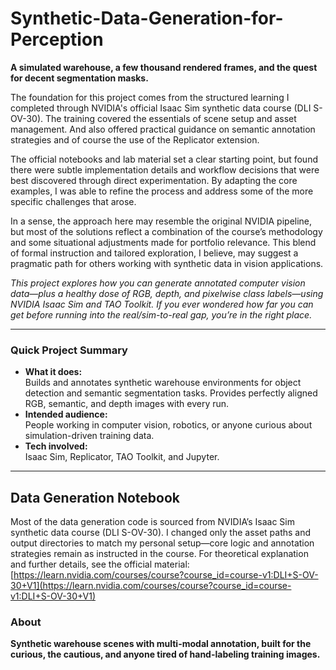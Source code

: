 # Synthetic-Data-Generation-for-Perception
**A simulated warehouse, a few thousand rendered frames, and the quest for decent segmentation masks.**

The foundation for this project comes from the structured learning I completed through NVIDIA's official Isaac Sim synthetic data course (DLI S-OV-30). The training covered the essentials of scene setup and asset management. And also offered practical guidance on semantic annotation strategies and of course the use of the Replicator extension.

The official notebooks and lab material set a clear starting point, but found there were subtle implementation details and workflow decisions that were best discovered through direct experimentation. By adapting the core examples, I was able to refine the process and address some of the more specific challenges that arose.

In a sense, the approach here may resemble the original NVIDIA pipeline, but most of the solutions reflect a combination of the course’s methodology and some situational adjustments made for portfolio relevance. This blend of formal instruction and tailored exploration, I believe, may suggest a pragmatic path for others working with synthetic data in vision applications.


*This project explores how you can generate annotated computer vision data—plus a healthy dose of RGB, depth, and pixelwise class labels—using NVIDIA Isaac Sim and TAO Toolkit. If you ever wondered how far you can get before running into the real/sim-to-real gap, you’re in the right place.*

***

### Quick Project Summary

- **What it does:**  
  Builds and annotates synthetic warehouse environments for object detection and semantic segmentation tasks. Provides perfectly aligned RGB, semantic, and depth images with every run.
- **Intended audience:**  
  People working in computer vision, robotics, or anyone curious about simulation-driven training data.
- **Tech involved:**  
  Isaac Sim, Replicator, TAO Toolkit, and Jupyter.

***
## Data Generation Notebook

Most of the data generation code is sourced from NVIDIA’s Isaac Sim synthetic data course (DLI S-OV-30). 
I changed only the asset paths and output directories to match my personal setup—core logic and annotation strategies remain as instructed in the course. 
For theoretical explanation and further details, see the official material:  
[https://learn.nvidia.com/courses/course?course_id=course-v1:DLI+S-OV-30+V1](https://learn.nvidia.com/courses/course?course_id=course-v1:DLI+S-OV-30+V1)


### About

**Synthetic warehouse scenes with multi-modal annotation, built for the curious, the cautious, and anyone tired of hand-labeling training images.**  

